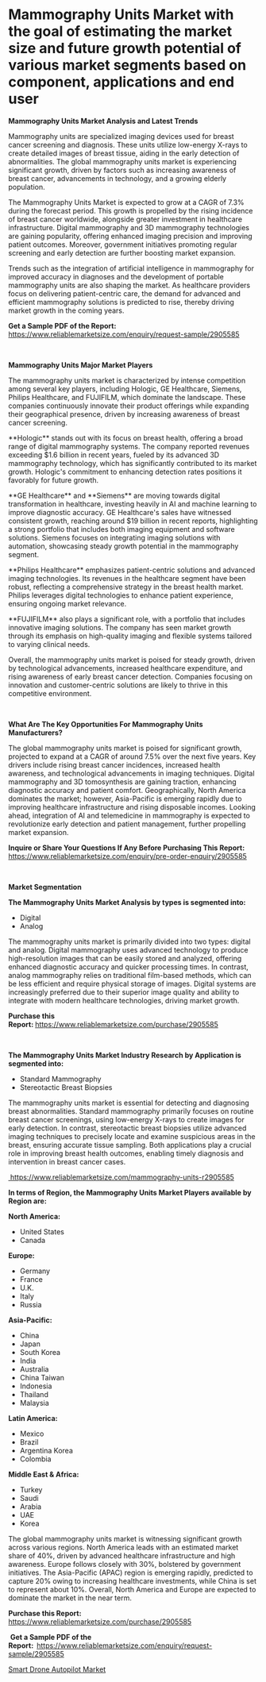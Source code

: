 <p><h1>Mammography Units Market with the goal of estimating the market size and future growth potential of various market segments based on component, applications and end user</h1></p><p><strong>Mammography Units Market Analysis and Latest Trends</strong></p>
<p><p>Mammography units are specialized imaging devices used for breast cancer screening and diagnosis. These units utilize low-energy X-rays to create detailed images of breast tissue, aiding in the early detection of abnormalities. The global mammography units market is experiencing significant growth, driven by factors such as increasing awareness of breast cancer, advancements in technology, and a growing elderly population.</p><p>The Mammography Units Market is expected to grow at a CAGR of 7.3% during the forecast period. This growth is propelled by the rising incidence of breast cancer worldwide, alongside greater investment in healthcare infrastructure. Digital mammography and 3D mammography technologies are gaining popularity, offering enhanced imaging precision and improving patient outcomes. Moreover, government initiatives promoting regular screening and early detection are further boosting market expansion.</p><p>Trends such as the integration of artificial intelligence in mammography for improved accuracy in diagnoses and the development of portable mammography units are also shaping the market. As healthcare providers focus on delivering patient-centric care, the demand for advanced and efficient mammography solutions is predicted to rise, thereby driving market growth in the coming years.</p></p>
<p><strong>Get a Sample PDF of the Report:&nbsp;</strong> <a href="https://www.reliablemarketsize.com/enquiry/request-sample/2905585?utm_campaign=3176&utm_medium=2&utm_source=Github&utm_content=ia&utm_term=12032025&utm_id=mammography-units">https://www.reliablemarketsize.com/enquiry/request-sample/2905585</a></p>
<p>&nbsp;</p>
<p><strong>Mammography Units Major Market Players</strong></p>
<p><p>The mammography units market is characterized by intense competition among several key players, including Hologic, GE Healthcare, Siemens, Philips Healthcare, and FUJIFILM, which dominate the landscape. These companies continuously innovate their product offerings while expanding their geographical presence, driven by increasing awareness of breast cancer screening.</p><p>**Hologic** stands out with its focus on breast health, offering a broad range of digital mammography systems. The company reported revenues exceeding $1.6 billion in recent years, fueled by its advanced 3D mammography technology, which has significantly contributed to its market growth. Hologic's commitment to enhancing detection rates positions it favorably for future growth.</p><p>**GE Healthcare** and **Siemens** are moving towards digital transformation in healthcare, investing heavily in AI and machine learning to improve diagnostic accuracy. GE Healthcare's sales have witnessed consistent growth, reaching around $19 billion in recent reports, highlighting a strong portfolio that includes both imaging equipment and software solutions. Siemens focuses on integrating imaging solutions with automation, showcasing steady growth potential in the mammography segment.</p><p>**Philips Healthcare** emphasizes patient-centric solutions and advanced imaging technologies. Its revenues in the healthcare segment have been robust, reflecting a comprehensive strategy in the breast health market. Philips leverages digital technologies to enhance patient experience, ensuring ongoing market relevance.</p><p>**FUJIFILM** also plays a significant role, with a portfolio that includes innovative imaging solutions. The company has seen market growth through its emphasis on high-quality imaging and flexible systems tailored to varying clinical needs.</p><p>Overall, the mammography units market is poised for steady growth, driven by technological advancements, increased healthcare expenditure, and rising awareness of early breast cancer detection. Companies focusing on innovation and customer-centric solutions are likely to thrive in this competitive environment.</p></p>
<p>&nbsp;</p>
<p><strong>What Are The Key Opportunities For Mammography Units Manufacturers?</strong></p>
<p><p>The global mammography units market is poised for significant growth, projected to expand at a CAGR of around 7.5% over the next five years. Key drivers include rising breast cancer incidences, increased health awareness, and technological advancements in imaging techniques. Digital mammography and 3D tomosynthesis are gaining traction, enhancing diagnostic accuracy and patient comfort. Geographically, North America dominates the market; however, Asia-Pacific is emerging rapidly due to improving healthcare infrastructure and rising disposable incomes. Looking ahead, integration of AI and telemedicine in mammography is expected to revolutionize early detection and patient management, further propelling market expansion.</p></p>
<p><strong>Inquire or Share Your Questions If Any Before Purchasing This Report:</strong> <a href="https://www.reliablemarketsize.com/enquiry/pre-order-enquiry/2905585?utm_campaign=3176&utm_medium=2&utm_source=Github&utm_content=ia&utm_term=12032025&utm_id=mammography-units">https://www.reliablemarketsize.com/enquiry/pre-order-enquiry/2905585</a></p>
<p>&nbsp;</p>
<p><strong>Market Segmentation</strong></p>
<p><strong>The Mammography Units Market Analysis by types is segmented into:</strong></p>
<p><ul><li>Digital</li><li>Analog</li></ul></p>
<p><p>The mammography units market is primarily divided into two types: digital and analog. Digital mammography uses advanced technology to produce high-resolution images that can be easily stored and analyzed, offering enhanced diagnostic accuracy and quicker processing times. In contrast, analog mammography relies on traditional film-based methods, which can be less efficient and require physical storage of images. Digital systems are increasingly preferred due to their superior image quality and ability to integrate with modern healthcare technologies, driving market growth.</p></p>
<p><strong>Purchase this Report:&nbsp;</strong><a href="https://www.reliablemarketsize.com/purchase/2905585?utm_campaign=3176&utm_medium=2&utm_source=Github&utm_content=ia&utm_term=12032025&utm_id=mammography-units">https://www.reliablemarketsize.com/purchase/2905585</a></p>
<p>&nbsp;</p>
<p><strong>The Mammography Units Market Industry Research by Application is segmented into:</strong></p>
<p><ul><li>Standard Mammography</li><li>Stereotactic Breast Biopsies</li></ul></p>
<p><p>The mammography units market is essential for detecting and diagnosing breast abnormalities. Standard mammography primarily focuses on routine breast cancer screenings, using low-energy X-rays to create images for early detection. In contrast, stereotactic breast biopsies utilize advanced imaging techniques to precisely locate and examine suspicious areas in the breast, ensuring accurate tissue sampling. Both applications play a crucial role in improving breast health outcomes, enabling timely diagnosis and intervention in breast cancer cases.</p></p>
<p><a href="https://www.reliablemarketsize.com/mammography-units-r2905585?utm_campaign=3176&utm_medium=2&utm_source=Github&utm_content=ia&utm_term=12032025&utm_id=mammography-units">&nbsp;https://www.reliablemarketsize.com/mammography-units-r2905585</a></p>
<p><strong>In terms of Region, the Mammography Units Market Players available by Region are:</strong></p>
<p>
    <p> <strong> North America: </strong>
        <ul>
            <li>United States</li>
            <li>Canada</li>
        </ul>
        </p> 
    <p> <strong> Europe: </strong>
        <ul>
            <li>Germany</li>
            <li>France</li>
            <li>U.K.</li>
            <li>Italy</li>
            <li>Russia</li>
        </ul>
        </p> 
    <p> <strong> Asia-Pacific: </strong>
        <ul>
            <li>China</li>
            <li>Japan</li>
            <li>South Korea</li>
            <li>India</li>
            <li>Australia</li>
            <li>China Taiwan</li>
            <li>Indonesia</li>
            <li>Thailand</li>
            <li>Malaysia</li>
        </ul>
        </p> 
    <p> <strong> Latin America: </strong>
        <ul>
            <li>Mexico</li>
            <li>Brazil</li>
            <li>Argentina Korea</li>
            <li>Colombia</li>
        </ul>
        </p> 
    <p> <strong> Middle East & Africa: </strong>
        <ul>
            <li>Turkey</li>
            <li>Saudi</li>
            <li>Arabia</li>
            <li>UAE</li>
            <li>Korea</li>
        </ul>
    </p>
    </p>
<p><p>The global mammography units market is witnessing significant growth across various regions. North America leads with an estimated market share of 40%, driven by advanced healthcare infrastructure and high awareness. Europe follows closely with 30%, bolstered by government initiatives. The Asia-Pacific (APAC) region is emerging rapidly, predicted to capture 20% owing to increasing healthcare investments, while China is set to represent about 10%. Overall, North America and Europe are expected to dominate the market in the near term.</p></p>
<p><strong>Purchase this Report: </strong><a href="https://www.reliablemarketsize.com/purchase/2905585?utm_campaign=3176&utm_medium=2&utm_source=Github&utm_content=ia&utm_term=12032025&utm_id=mammography-units">https://www.reliablemarketsize.com/purchase/2905585</a></p>
<p>&nbsp;<strong>Get a Sample PDF of the Report:&nbsp;&nbsp;</strong><a href="https://www.reliablemarketsize.com/enquiry/request-sample/2905585?utm_campaign=3176&utm_medium=2&utm_source=Github&utm_content=ia&utm_term=12032025&utm_id=mammography-units">https://www.reliablemarketsize.com/enquiry/request-sample/2905585</a></p>
<p><strong></strong></p>
<p><p><a href="https://github.com/akaalahk/Market-Research-Report-List-1/blob/main/smart-drone-autopilot-market.md?utm_campaign=3176&utm_medium=2&utm_source=Github&utm_content=ia&utm_term=12032025&utm_id=mammography-units">Smart Drone Autopilot Market</a></p></p>